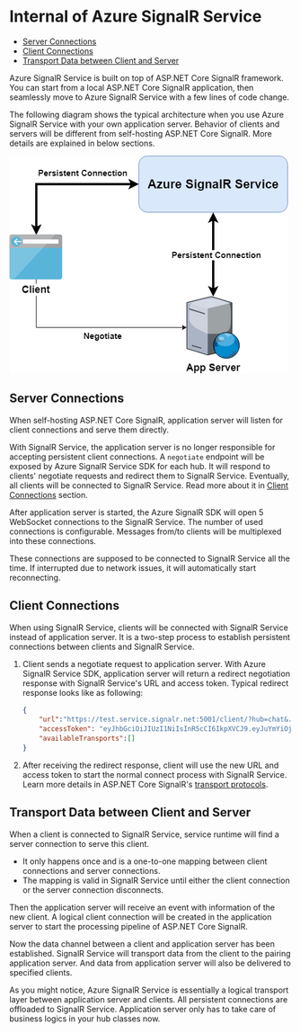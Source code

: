 # Internal of Azure SignalR Service

- [Server Connections](#server-connections)
- [Client Connections](#client-connections)
- [Transport Data between Client and Server](#transport)

Azure SignalR Service is built on top of ASP.NET Core SignalR framework.
You can start from a local ASP.NET Core SignalR application, then seamlessly move to Azure SignalR Service with a few lines of code change.

The following diagram shows the typical architecture when you use Azure SignalR Service with your own application server.
Behavior of clients and servers will be different from self-hosting ASP.NET Core SignalR.
More details are explained in below sections.

![Architecture](./images/arch.png)

## Server Connections

When self-hosting ASP.NET Core SignalR, application server will listen for client connections and serve them directly.

With SignalR Service, the application server is no longer responsible for accepting persistent client connections.
A `negotiate` endpoint will be exposed by Azure SignalR Service SDK for each hub.
It will respond to clients' negotiate requests and redirect them to SignalR Service.
Eventually, all clients will be connected to SignalR Service.
Read more about it in [Client Connections](#client-connections) section.

After application server is started, the Azure SignalR SDK will open 5 WebSocket connections to the SignalR Service.
The number of used connections is configurable.
Messages from/to clients will be multiplexed into these connections.

These connections are supposed to be connected to SignalR Service all the time.
If interrupted due to network issues, it will automatically start reconnecting.

## Client Connections

When using SignalR Service, clients will be connected with SignalR Service instead of application server.
It is a two-step process to establish persistent connections between clients and SignalR Service.

1. Client sends a negotiate request to application server.
With Azure SignalR Service SDK, application server will return a redirect negotiation response with SignalR Service's URL and access token.
Typical redirect response looks like as following:

    ```json
    {
        "url":"https://test.service.signalr.net:5001/client/?hub=chat&...",
        "accessToken": "eyJhbGciOiJIUzI1NiIsInR5cCI6IkpXVCJ9.eyJuYmYiOjE1MzY2NTYzMjYsImV4cCI6MTUzNjY1OTkyNiwiaWF0IjoxNTM2NjU2MzI2LCJhdWQiOiJodHRwczovL3Rlc3Quc2VydmljZS5zaWduYWxyLm5ldDo1MDAxL2NsaWVudC8_aHViPWNoYXQiLCJuYW1laWQiOiJ1c2VyLWlkIn0.k24D5kk7KeA_JKmxaEU0gGtF4JhOlyQ2VDmITHrzPtA" ,
        "availableTransports":[]
    }
    ```

1. After receiving the redirect response, client will use the new URL and access token to start the normal connect process with SignalR Service.
Learn more details in ASP.NET Core SignalR's [transport protocols](https://github.com/aspnet/SignalR/blob/release/2.2/specs/TransportProtocols.md).


<a name="transport"></a>
## Transport Data between Client and Server

When a client is connected to SignalR Service, service runtime will find a server connection to serve this client.
- It only happens once and is a one-to-one mapping between client connections and server connections.
- The mapping is valid in SignalR Service until either the client connection or the server connection disconnects.

Then the application server will receive an event with information of the new client.
A logical client connection will be created in the application server to start the processing pipeline of ASP.NET Core SignalR.

Now the data channel between a client and application server has been established.
SignalR Service will transport data from the client to the pairing application server.
And data from application server will also be delivered to specified clients.

As you might notice, Azure SignalR Service is essentially a logical transport layer between application server and clients.
All persistent connections are offloaded to SignalR Service.
Application server only has to take care of business logics in your hub classes now.
